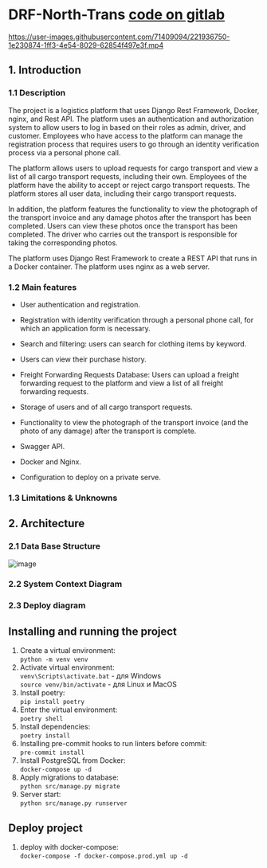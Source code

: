 # DRF-North-Trans [code on gitlab](https://gitlab.com/juancamilosuarez3/DRF-North-Trans)


https://user-images.githubusercontent.com/71409094/221936750-1e230874-1ff3-4e54-8029-62854f497e3f.mp4


## 1. Introduction
### 1.1 Description
The project is a logistics platform that uses Django Rest Framework, Docker, nginx, and Rest API. The platform uses an authentication and authorization system to allow users to log in based on their roles as admin, driver, and customer. Employees who have access to the platform can manage the registration process that requires users to go through an identity verification process via a personal phone call.

The platform allows users to upload requests for cargo transport and view a list of all cargo transport requests, including their own. Employees of the platform have the ability to accept or reject cargo transport requests. The platform stores all user data, including their cargo transport requests.

In addition, the platform features the functionality to view the photograph of the transport invoice and any damage photos after the transport has been completed. Users can view these photos once the transport has been completed. The driver who carries out the transport is responsible for taking the corresponding photos.

The platform uses Django Rest Framework to create a REST API that runs in a Docker container. The platform uses nginx as a web server.
### 1.2 Main features

* User authentication and registration.

* Registration with identity verification through a personal phone call, for which an application form is necessary.

* Search and filtering: users can search for clothing items by keyword.

* Users can view their purchase history. 

* Freight Forwarding Requests Database: Users can upload a freight forwarding request to the platform and view a list of all freight forwarding requests.

* Storage of users and of all cargo transport requests.
* Functionality to view the photograph of the transport invoice (and the photo of any damage) after the transport is complete.

* Swagger API.

* Docker and Nginx.

* Configuration to deploy on a private serve.
### 1.3 Limitations & Unknowns
## 2. Architecture 
### 2.1 Data Base Structure
![image](https://user-images.githubusercontent.com/71409094/221935976-6f46c200-48bc-480b-8430-4f6e7154945c.png)

### 2.2 System Context Diagram
### 2.3 Deploy diagram


## Installing and running the project
1. Create a virtual environment:\
```python -m venv venv```
2. Activate virtual environment:\
```venv\Scripts\activate.bat``` - для Windows \
```source venv/bin/activate``` - для Linux и MacOS
3. Install poetry:\
```pip install poetry  ```
4. Enter the virtual environment:\
   ``` poetry shell  ```
5. Install dependencies:\
   ``` poetry install  ```
6. Installing pre-commit hooks to run linters before commit:\
```pre-commit install```
7. Install PostgreSQL from Docker:\
   ```docker-compose up -d```
8. Apply migrations to database:\
```python src/manage.py migrate```
9. Server start:\
```python src/manage.py runserver```

## Deploy project

1. deploy with docker-compose:\
   ```docker-compose -f docker-compose.prod.yml up -d  ```

